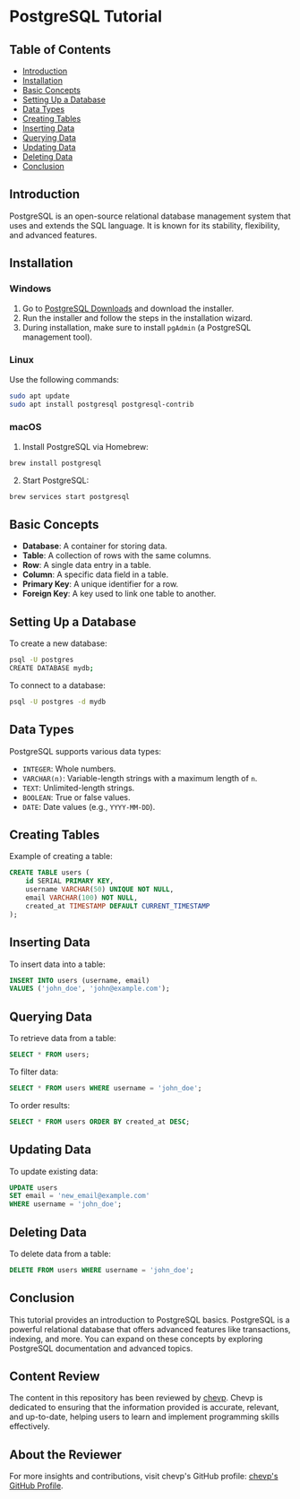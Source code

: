 
# PostgreSQL Tutorial

## Table of Contents
- [Introduction](#introduction)
- [Installation](#installation)
- [Basic Concepts](#basic-concepts)
- [Setting Up a Database](#setting-up-a-database)
- [Data Types](#data-types)
- [Creating Tables](#creating-tables)
- [Inserting Data](#inserting-data)
- [Querying Data](#querying-data)
- [Updating Data](#updating-data)
- [Deleting Data](#deleting-data)
- [Conclusion](#conclusion)

## Introduction
PostgreSQL is an open-source relational database management system that uses and extends the SQL language. It is known for its stability, flexibility, and advanced features.

## Installation

### Windows
1. Go to [PostgreSQL Downloads](https://www.postgresql.org/download/windows/) and download the installer.
2. Run the installer and follow the steps in the installation wizard.
3. During installation, make sure to install `pgAdmin` (a PostgreSQL management tool).

### Linux
Use the following commands:
```bash
sudo apt update
sudo apt install postgresql postgresql-contrib
```

### macOS
1. Install PostgreSQL via Homebrew:
```bash
brew install postgresql
```
2. Start PostgreSQL:
```bash
brew services start postgresql
```

## Basic Concepts

- **Database**: A container for storing data.
- **Table**: A collection of rows with the same columns.
- **Row**: A single data entry in a table.
- **Column**: A specific data field in a table.
- **Primary Key**: A unique identifier for a row.
- **Foreign Key**: A key used to link one table to another.

## Setting Up a Database

To create a new database:
```bash
psql -U postgres
CREATE DATABASE mydb;
```

To connect to a database:
```bash
psql -U postgres -d mydb
```

## Data Types

PostgreSQL supports various data types:
- `INTEGER`: Whole numbers.
- `VARCHAR(n)`: Variable-length strings with a maximum length of `n`.
- `TEXT`: Unlimited-length strings.
- `BOOLEAN`: True or false values.
- `DATE`: Date values (e.g., `YYYY-MM-DD`).

## Creating Tables

Example of creating a table:
```sql
CREATE TABLE users (
    id SERIAL PRIMARY KEY,
    username VARCHAR(50) UNIQUE NOT NULL,
    email VARCHAR(100) NOT NULL,
    created_at TIMESTAMP DEFAULT CURRENT_TIMESTAMP
);
```

## Inserting Data

To insert data into a table:
```sql
INSERT INTO users (username, email) 
VALUES ('john_doe', 'john@example.com');
```

## Querying Data

To retrieve data from a table:
```sql
SELECT * FROM users;
```

To filter data:
```sql
SELECT * FROM users WHERE username = 'john_doe';
```

To order results:
```sql
SELECT * FROM users ORDER BY created_at DESC;
```

## Updating Data

To update existing data:
```sql
UPDATE users 
SET email = 'new_email@example.com' 
WHERE username = 'john_doe';
```

## Deleting Data

To delete data from a table:
```sql
DELETE FROM users WHERE username = 'john_doe';
```

## Conclusion

This tutorial provides an introduction to PostgreSQL basics. PostgreSQL is a powerful relational database that offers advanced features like transactions, indexing, and more. You can expand on these concepts by exploring PostgreSQL documentation and advanced topics.

## Content Review

The content in this repository has been reviewed by [chevp](https://github.com/chevp). Chevp is dedicated to ensuring that the information provided is accurate, relevant, and up-to-date, helping users to learn and implement programming skills effectively.

## About the Reviewer

For more insights and contributions, visit chevp's GitHub profile: [chevp's GitHub Profile](https://github.com/chevp).
